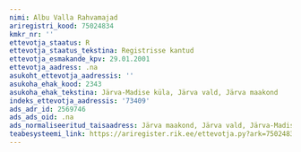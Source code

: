 ```yaml
---
nimi: Albu Valla Rahvamajad
ariregistri_kood: 75024834
kmkr_nr: ''
ettevotja_staatus: R
ettevotja_staatus_tekstina: Registrisse kantud
ettevotja_esmakande_kpv: 29.01.2001
ettevotja_aadress: .na
asukoht_ettevotja_aadressis: ''
asukoha_ehak_kood: 2343
asukoha_ehak_tekstina: Järva-Madise küla, Järva vald, Järva maakond
indeks_ettevotja_aadressis: '73409'
ads_adr_id: 2569746
ads_ads_oid: .na
ads_normaliseeritud_taisaadress: Järva maakond, Järva vald, Järva-Madise küla
teabesysteemi_link: https://ariregister.rik.ee/ettevotja.py?ark=75024834&ref=rekvisiidid
---
```

